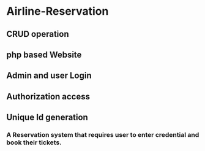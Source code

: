 # Airline-Reservation 
## CRUD operation
## php based Website
## Admin and user Login
## Authorization access
## Unique Id generation

### A Reservation system that requires user to enter credential and book their tickets.

